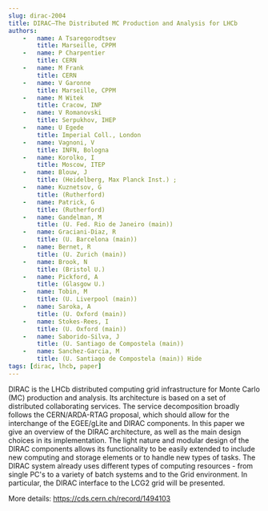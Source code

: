 ```yaml
---
slug: dirac-2004
title: DIRAC—The Distributed MC Production and Analysis for LHCb
authors:
    -   name: A Tsaregorodtsev
        title: Marseille, CPPM
    -   name: P Charpentier
        title: CERN
    -   name: M Frank
        title: CERN
    -   name: V Garonne
        title: Marseille, CPPM
    -   name: M Witek
        title: Cracow, INP
    -   name: V Romanovski
        title: Serpukhov, IHEP
    -   name: U Egede
        title: Imperial Coll., London
    -   name: Vagnoni, V 
        title: INFN, Bologna
    -   name: Korolko, I 
        title: Moscow, ITEP
    -   name: Blouw, J 
        title: (Heidelberg, Max Planck Inst.) ;
    -   name: Kuznetsov, G 
        title: (Rutherford) 
    -   name: Patrick, G 
        title: (Rutherford) 
    -   name: Gandelman, M 
        title: (U. Fed. Rio de Janeiro (main)) 
    -   name: Graciani-Diaz, R 
        title: (U. Barcelona (main)) 
    -   name: Bernet, R 
        title: (U. Zurich (main)) 
    -   name: Brook, N 
        title: (Bristol U.) 
    -   name: Pickford, A 
        title: (Glasgow U.) 
    -   name: Tobin, M 
        title: (U. Liverpool (main)) 
    -   name: Saroka, A 
        title: (U. Oxford (main)) 
    -   name: Stokes-Rees, I 
        title: (U. Oxford (main)) 
    -   name: Saborido-Silva, J 
        title: (U. Santiago de Compostela (main)) 
    -   name: Sanchez-Garcia, M 
        title: (U. Santiago de Compostela (main)) Hide
tags: [dirac, lhcb, paper]
---
```


DIRAC is the LHCb distributed computing grid infrastructure for Monte Carlo (MC) production and analysis. Its architecture is based on a set of distributed collaborating services. The service decomposition broadly follows the CERN/ARDA-RTAG proposal, which should allow for the interchange of the EGEE/gLite and DIRAC components. In this paper we give an overview of the DIRAC architecture, as well as the main design choices in its implementation. The light nature and modular design of the DIRAC components allows its functionality to be easily extended to include new computing and storage elements or to handle new types of tasks. The DIRAC system already uses different types of computing resources - from single PC's to a variety of batch systems and to the Grid environment. In particular, the DIRAC interface to the LCG2 grid will be presented.

More details: https://cds.cern.ch/record/1494103
